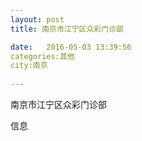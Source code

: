 ```yaml
--- 
layout: post 
title: 南京市江宁区众彩门诊部

date:   2016-05-03 13:39:56 
categories:其他  
city:南京
  
--- 
```

   
南京市江宁区众彩门诊部

信息

